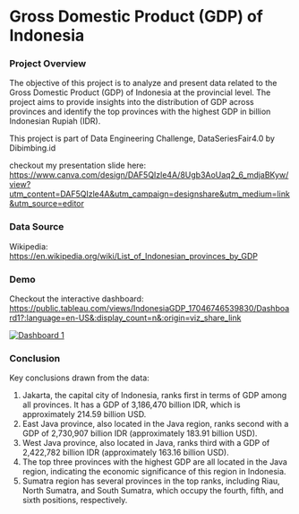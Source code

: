 # Gross Domestic Product (GDP) of Indonesia

### Project Overview
The objective of this project is to analyze and present data related to the Gross Domestic Product (GDP) of Indonesia at the provincial level. The project aims to provide insights into the distribution of GDP across provinces and identify the top provinces with the highest GDP in billion Indonesian Rupiah (IDR).

This project is part of Data Engineering Challenge, DataSeriesFair4.0 by Dibimbing.id

checkout my presentation slide here: https://www.canva.com/design/DAF5QIzle4A/8Ugb3AoUaq2_6_mdjaBKyw/view?utm_content=DAF5QIzle4A&utm_campaign=designshare&utm_medium=link&utm_source=editor

### Data Source
Wikipedia: https://en.wikipedia.org/wiki/List_of_Indonesian_provinces_by_GDP

### Demo
Checkout the interactive dashboard: 
https://public.tableau.com/views/IndonesiaGDP_17046746539830/Dashboard1?:language=en-US&:display_count=n&:origin=viz_share_link
<div class='tableauPlaceholder' id='viz1704682571811' style='position: relative'><noscript><a href='#'><img alt='Dashboard 1 ' src='https:&#47;&#47;public.tableau.com&#47;static&#47;images&#47;In&#47;IndonesiaGDP_17046746539830&#47;Dashboard1&#47;1_rss.png' style='border: none' /></a></noscript><object class='tableauViz'  style='display:none;'><param name='host_url' value='https%3A%2F%2Fpublic.tableau.com%2F' /> <param name='embed_code_version' value='3' /> <param name='site_root' value='' /><param name='name' value='IndonesiaGDP_17046746539830&#47;Dashboard1' /><param name='tabs' value='no' /><param name='toolbar' value='yes' /><param name='static_image' value='https:&#47;&#47;public.tableau.com&#47;static&#47;images&#47;In&#47;IndonesiaGDP_17046746539830&#47;Dashboard1&#47;1.png' /> <param name='animate_transition' value='yes' /><param name='display_static_image' value='yes' /><param name='display_spinner' value='yes' /><param name='display_overlay' value='yes' /><param name='display_count' value='yes' /><param name='language' value='en-US' /></object></div>    

### Conclusion
Key conclusions drawn from the data:
1. Jakarta, the capital city of Indonesia, ranks first in terms of GDP among all provinces. It has a GDP of 3,186,470 billion IDR, which is approximately 214.59 billion USD.
2. East Java province, also located in the Java region, ranks second with a GDP of 2,730,907 billion IDR (approximately 183.91 billion USD).
3. West Java province, also located in Java, ranks third with a GDP of 2,422,782 billion IDR (approximately 163.16 billion USD).
4. The top three provinces with the highest GDP are all located in the Java region, indicating the economic significance of this region in Indonesia.
5. Sumatra region has several provinces in the top ranks, including Riau, North Sumatra, and South Sumatra, which occupy the fourth, fifth, and sixth positions, respectively.
